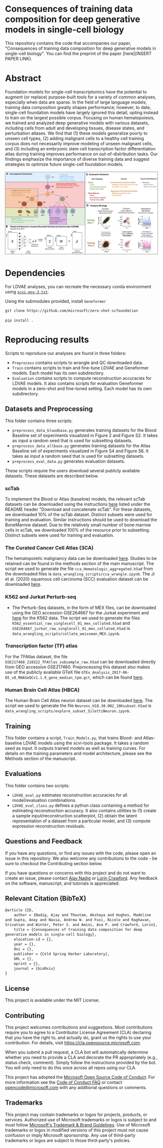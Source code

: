


# Consequences of training data composition for deep generative models in single-cell biology
This repository contains the code that accompanies our paper, "Consequences of training data composition for deep generative models in single-cell biology". You can find the preprint of the paper [here](INSERT PAPER LINK).

# Abstract
Foundation models for single-cell  transcriptomics have the potential to augment (or replace) purpose-built tools for a variety of common analyses, especially when data are sparse. In the field of large language models, training data composition greatly shapes performance; however, to date, single-cell foundation models have largely ignored this detail, opting instead to train on the largest possible corpus. Focusing on human hematopoiesis, we trained and analyzed deep generative models with various datasets, including cells from adult and developing tissues, disease states, and perturbation atlases. We find that (1) these models generalize poorly to unseen cell types, (2) adding malignant cells to a healthy cell training corpus does not necessarily improve modeling of unseen malignant cells, and (3) including an embryonic stem cell transcription factor differentiation atlas during training improves performance on out-of-distribution tasks. Our findings emphasize the importance of diverse training data and suggest strategies to optimize future single-cell foundation models.

![fig1_image](https://github.com/microsoft/scFM-datamix/blob/main/crop_fig1.jpg?raw)

# Dependencies

For LDVAE analyses, you can recreate the necessary conda environment using [`scvi-env-3.txt`](https://github.com/microsoft/scFM-datamix/blob/main/scvi_env_3.txt).

Using the submodules provided, install `Geneformer`

```
git clone https://github.com/microsoft/zero-shot-scfoundation

pip install .
```

# Reproducing results

Scripts to reproduce our analyses are found in three folders:
- `Preprocess` contains scripts to wrangle and QC downloaded data.
- `Train` contains scripts to train and fine-tune LDVAE and Geneformer models. Each model has its own subdirectory.
- `Evaluation` contains scripts to compute reconstruction accuracies for LDVAE models. It also contains scripts for evaluation Geneformer models in a zero-shot and fine-tuned setting. Each model has its own subdirectory.

## Datasets and Preprocessing
This folder contains three scripts:

- `preprocess_data_bloodbase.py` generates training datasets for the Blood Baseline set of experiments visualized in Figure 2 and Figure S2. It takes as input a random seed that is used for subsetting datasets. 
- `preprocess_data_allbase.py` generates training datasets for the Atlas Baseline set of experiments visualized in Figure S4 and Figure S6. It takes as input a random seed that is used for subsetting datasets. 
- `preprocess_eval_data.py` generates evaluation datasets.

These scripts require the users download several publicly available datasets. These datasets are described below.

### scTab

To implement the Blood or Atlas (baseline) models, the relevant scTab datasets can be downloaded using the instructions [here](https://github.com/microsoft/scFM-dataselection/tree/main/data/preprocess) listed under the README header "Download and concatenate scTab". For these datasets, we downloaded 10% of the scTab dataset. Distinct subsets were used for training and evaluation. Similar instructions should be used to download the BoneMarrow dataset. Due to the relatively small number of bone marrow cells in scTab, we downloaded 100% of the resource prior to subsetting. Distinct subsets were used for training and evaluation.

### The Curated Cancer Cell Atlas (3CA)

The hematopoietic malignancy data can be downloaded [here](https://www.weizmann.ac.il/sites/3CA/hematologic). Studies to be retained can be found in the methods section of the main manuscript. The script we used to generate the file `cca_Hematologic_aggregated.h5ad` from the downloaded files is `data_wrangling_scripts/cca_wrangle.ipynb`. The Ji et al. (2020) squamous cell carcinoma (SCC) evaluation dataset can be downloaded [here](https://www.weizmann.ac.il/sites/3CA/skin).

### K562 and Jurkat Perturb-seq 

- The Perturb-Seq datasets, in the form of MEX files, can be downloaded using the GEO accession GSE264667 for the Jurkat experiment and [here](https://gwps.wi.mit.edu/) for the K562 data. The script we used to generate the files `K562_essential_raw_singlecell_01_mex_collated.h5ad` and `GSE264667_jurkat_raw_singlecell_01_mex_collated.h5ad` is `data_wrangling_scripts/collate_weissman_MEX.ipynb`.

### Transcription factor (TF) atlas

For the TFAtlas dataset, the file `GSE217460_210322_TFAtlas_subsample_raw.h5ad` can be downloaded directly from GEO accession GSE217460. Preprocessing this dataset also makes use of the publicly available GTeX file `GTEx_Analysis_2017-06-05_v8_RNASeQCv1.1.9_gene_median_tpm.gct`, which can be found [here](https://www.gtexportal.org/home/downloads/adult-gtex/bulk_tissue_expression).

### Human Brain Cell Atlas (HBCA)

The Human Brain Cell Atlas neuron dataset can be downloaded [here](https://github.com/linnarsson-lab/adult-human-brain). The script we used to generate the file `Neurons_H18.30.002_10Ksubset.h5ad` is `data_wrangling_scripts/explore_subset_SilettiNeuron.ipynb`.

## Training

This folder contains a script, `Train_Models.py`, that trains Blood- and Atlas-baseline LDVAE models using the scvi-tools package. It takes a random seed as input. It outputs trained models as well as training curves. For details on the training parameters and model architecture, please see the Methods section of the manuscript.

## Evaluations

This folder contains two scripts:

- `LDVAE_eval.py` estimates reconstruction accuracies for all model/evaluation combinations.
- `LDVAE_eval_class.py` defines a python class containing a method for estimating reconstruction accuracy. It also contains utilities to (1) create a sample input/reconstruction scatterplot, (2) obtain the latent representation of a dataset from a particular model, and (3) compute expression reconstruction residuals.

## Questions and Feedback

If you have any questions, or find any issues with the code, please open an issue in this repository. We also welcome any contributions to the code - be sure to checkout the Contributing section below.

If you have questions or concerns with this project and do not want to create an issue, please contact
[Ajay Nadig](mailto:anadig@broadinstitute.org) or [Lorin Crawford](mailto:lcrawford@microsoft.com). Any feedback on the software, manuscript, and tutorials is appreciated.

## Relevant Citation (BibTeX)

```
@article {ID,
	author = {Nadig, Ajay and Thoutam, Akshaya and Hughes, Madeline and Gupta, Anay and Navia, Andrew W. and Fusi, Nicolo and Raghavan, Srivatsan and Winter, Peter S. and Amini, Ava P. and Crawford, Lorin},
	title = {Consequences of training data composition for deep generative models in single-cell biology},
	elocation-id = {},
	year = {},
	doi = {},
	publisher = {Cold Spring Harbor Laboratory},
	URL = {},
	eprint = {},
	journal = {bioRxiv}
}
```
## License

This project is available under the MIT License.

## Contributing

This project welcomes contributions and suggestions.  Most contributions require you to agree to a
Contributor License Agreement (CLA) declaring that you have the right to, and actually do, grant us
the rights to use your contribution. For details, visit https://cla.opensource.microsoft.com.

When you submit a pull request, a CLA bot will automatically determine whether you need to provide
a CLA and decorate the PR appropriately (e.g., status check, comment). Simply follow the instructions
provided by the bot. You will only need to do this once across all repos using our CLA.

This project has adopted the [Microsoft Open Source Code of Conduct](https://opensource.microsoft.com/codeofconduct/).
For more information see the [Code of Conduct FAQ](https://opensource.microsoft.com/codeofconduct/faq/) or
contact [opencode@microsoft.com](mailto:opencode@microsoft.com) with any additional questions or comments.

## Trademarks

This project may contain trademarks or logos for projects, products, or services. Authorized use of Microsoft 
trademarks or logos is subject to and must follow 
[Microsoft's Trademark & Brand Guidelines](https://www.microsoft.com/en-us/legal/intellectualproperty/trademarks/usage/general).
Use of Microsoft trademarks or logos in modified versions of this project must not cause confusion or imply Microsoft sponsorship.
Any use of third-party trademarks or logos are subject to those third-party's policies.
